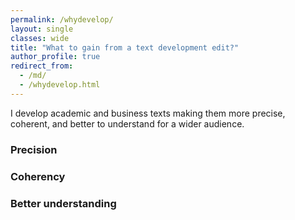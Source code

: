 ```yaml
---
permalink: /whydevelop/
layout: single
classes: wide
title: "What to gain from a text development edit?"
author_profile: true
redirect_from:
  - /md/
  - /whydevelop.html
---
```




I develop academic and business texts making them more precise, coherent, and better to understand for a wider audience.

### Precision



### Coherency



### Better understanding 






